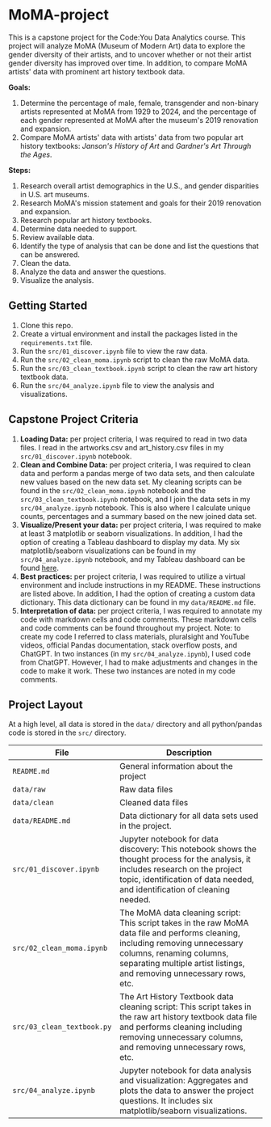 # MoMA-project
This is a capstone project for the Code:You Data Analytics course. This project will analyze MoMA (Museum of Modern Art) data to explore the gender diversity of their artists, and to uncover whether or not their artist gender diversity has improved over time. In addition, to compare MoMA artists' data with prominent art history textbook data. 

**Goals:**
1. Determine the percentage of male, female, transgender and non-binary artists represented at MoMA from 1929 to 2024, and the percentage of each gender represented at MoMA after the museum's 2019 renovation and expansion. 
2. Compare MoMA artists' data with artists' data from two popular art history textbooks: *Janson's History of Art* and *Gardner's Art Through the Ages*.

**Steps:**
1. Research overall artist demographics in the U.S., and gender disparities in U.S. art museums.
2. Research MoMA's mission statement and goals for their 2019 renovation and expansion. 
3. Research popular art history textbooks.
4. Determine data needed to support.
5. Review available data.
6. Identify the type of analysis that can be done and list the questions that can be answered.
7. Clean the data.
8. Analyze the data and answer the questions.
9. Visualize the analysis.

## Getting Started

1. Clone this repo.
2. Create a virtual environment and install the packages listed in the `requirements.txt` file.
3. Run the `src/01_discover.ipynb` file to view the raw data.
4. Run the `src/02_clean_moma.ipynb` script to clean the raw MoMA data.
5. Run the `src/03_clean_textbook.ipynb` script to clean the raw art history textbook data.
6. Run the `src/04_analyze.ipynb` file to view the analysis and visualizations.

## Capstone Project Criteria

1. **Loading Data:** per project criteria, I was required to read in two data files. I read in the artworks.csv and art_history.csv files in my `src/01_discover.ipynb` notebook.
2. **Clean and Combine Data:** per project criteria, I was required to clean data and perform a pandas merge of two data sets, and then calculate new values based on the new data set. My cleaning scripts can be found in the `src/02_clean_moma.ipynb` notebook and the `src/03_clean_textbook.ipynb` notebook, and I join the data sets in my `src/04_analyze.ipynb` notebook. This is also where I calculate unique counts, percentages and a summary based on the new joined data set. 
3. **Visualize/Present your data:** per project criteria, I was required to make at least 3 matplotlib or seaborn visualizations. In addition, I had the option of creating a Tableau dashboard to display my data. My six matplotlib/seaborn visualizations can be found in my `src/04_analyze.ipynb` notebook, and my Tableau dashboard can be found [here](https://public.tableau.com/views/MoMAProject/MoMAProjectDashboard?:language=en-US&:sid=&:redirect=auth&:display_count=n&:origin=viz_share_link).
4. **Best practices:** per project criteria, I was required to utilize a virtual environment and include instructions in my README. These instructions are listed above. In addition, I had the option of creating a custom data dictionary. This data dictionary can be found in my `data/README.md` file.
5. **Interpretation of data:** per project criteria, I was required to annotate my code with markdown cells and code comments. These markdown cells and code comments can be found throughout my project. Note: to create my code I referred to class materials, pluralsight and YouTube videos, official Pandas documentation, stack overflow posts, and ChatGPT. In two instances (in my `src/04_analyze.ipynb`), I used code from ChatGPT. However, I had to make adjustments and changes in the code to make it work. These two instances are noted in my code comments.  


## Project Layout

At a high level, all data is stored in the `data/` directory and all python/pandas code is stored in the `src/` directory.

| File | Description |
| ---- | ----------- |
| `README.md` | General information about the project |
| `data/raw` | Raw data files |
| `data/clean` | Cleaned data files |
| `data/README.md` | Data dictionary for all data sets used in the project. |
| `src/01_discover.ipynb` | Jupyter notebook for data discovery: This notebook shows the thought process for the analysis, it includes research on the project topic, identification of data needed, and identification of cleaning needed. |
| `src/02_clean_moma.ipynb` | The MoMA data cleaning script: This script takes in the raw MoMA data file and performs cleaning, including removing unnecessary columns, renaming columns, separating multiple artist listings, and removing unnecessary rows, etc. |
| `src/03_clean_textbook.py` | The Art History Textbook data cleaning script: This script takes in the raw art history textbook data file and performs cleaning including removing unnecessary columns, and removing unnecessary rows, etc. |
| `src/04_analyze.ipynb` | Jupyter notebook for data analysis and visualization: Aggregates and plots the data to answer the project questions. It includes six matplotlib/seaborn visualizations. |


